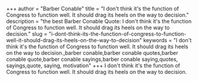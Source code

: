 +++
author = "Barber Conable"
title = "I don't think it's the function of Congress to function well. It should drag its heels on the way to decision."
description = "the best Barber Conable Quote: I don't think it's the function of Congress to function well. It should drag its heels on the way to decision."
slug = "i-dont-think-its-the-function-of-congress-to-function-well-it-should-drag-its-heels-on-the-way-to-decision"
keywords = "I don't think it's the function of Congress to function well. It should drag its heels on the way to decision.,barber conable,barber conable quotes,barber conable quote,barber conable sayings,barber conable saying,quotes, sayings,quote, saying, motivation"
+++
I don't think it's the function of Congress to function well. It should drag its heels on the way to decision.
